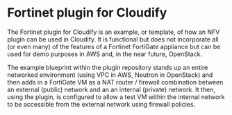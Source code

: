 # Fortinet plugin for Cloudify

The Fortinet plugin for Cloudify is an example, or template, of how an NFV plugin can be used in Cloudify.
It is functional but does not incorporate all (or even many) of the features of a Fortinet FortiGate appliance
but can be used for demo purposes in AWS and, in the near future, OpenStack.

The example blueprint within the plugin repository stands up an entire networked environment
 (using VPC in AWS, Neutron in OpenStack)
 and then adds in a FortiGate VM as a NAT router / firewall combination between
 an external (public) network and an an internal (private) network.
 It then, using the plugin, is configured to allow
 a test VM within the internal network to be accessible from the external network using firewall policies.
